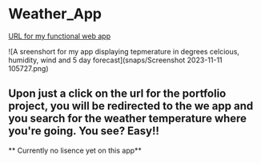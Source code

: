 # Weather_App

[URL for my functional web app](https://tichaonapaul01.github.io/Weather_App/)

![A sreenshort for my app displaying tepmerature in degrees celcious, humidity, wind and 5 day forecast](snaps/Screenshot 2023-11-11 105727.png)

## Upon just a click on the url for the portfolio project, you will be redirected to the we app and you search for the weather temperature where you're going. You see? Easy!!

** Currently no lisence yet on this app**
